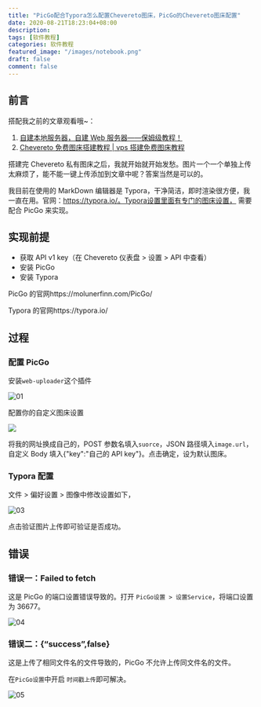 ```yaml
---
title: "PicGo配合Typora怎么配置Chevereto图床，PicGo的Chevereto图床配置"
date: 2020-08-21T18:23:04+08:00
description:
tags: [软件教程]
categories: 软件教程
featured_image: "/images/notebook.png"
draft: false
comment: false
---
```


## 前言

搭配我之前的文章观看哦~：

1. [自建本地服务器，自建 Web 服务器——保姆级教程！](https://chens.life/how-to-build-your-own-local-server-web-server/)
2. [Chevereto 免费图床搭建教程 | vps 搭建免费图床教程](https://chens.life/build-your-own-chevereto-free-image-bed/)

搭建完 Chevereto 私有图床之后，我就开始就开始发愁。图片一个一个单独上传太麻烦了，能不能一键上传添加到文章中呢？答案当然是可以的。

我目前在使用的 MarkDown 编辑器是 Typora，干净简洁，即时渲染很方便，我一直在用。官网：https://typora.io/。Typora设置里面有专门的图床设置， 需要配合 PicGo 来实现。

## 实现前提

- 获取 API v1 key（在 Chevereto 仪表盘 > 设置 > API 中查看）
- 安装 PicGo
- 安装 Typora

PicGo 的官网https://molunerfinn.com/PicGo/

Typora 的官网https://typora.io/

## 过程

### 配置 PicGo

安装`web-uploader`这个插件

![01](https://imgconvert.csdnimg.cn/aHR0cHM6Ly9pbWcuY2hlbnMubGlmZS9pbWFnZXMvMjAyMC8wOC8yMS8yMDIwMDgyMTE1MDUyOS5wbmc?x-oss-process=image/format,png)

配置你的自定义图床设置

![](https://imgconvert.csdnimg.cn/aHR0cHM6Ly9pbWcuY2hlbnMubGlmZS9pbWFnZXMvMjAyMC8wOC8yMS8yMDIwMDgyMTE1MjEzMy5wbmc?x-oss-process=image/format,png)

将我的网址换成自己的，POST 参数名填入`suorce`，JSON 路径填入`image.url`，自定义 Body 填入{"key":"自己的 API key"}。点击确定，设为默认图床。

### Typora 配置

文件 > 偏好设置 > 图像中修改设置如下，

![03](https://imgconvert.csdnimg.cn/aHR0cHM6Ly9pbWcuY2hlbnMubGlmZS9pbWFnZXMvMjAyMC8wOC8yMS8yMDIwMDgyMTE1MjcxNS5wbmc?x-oss-process=image/format,png)

点击验证图片上传即可验证是否成功。

## 错误

### 错误一：Failed to fetch

这是 PicGo 的端口设置错误导致的。打开 `PicGo设置 > 设置Service`，将端口设置为 36677。

![04](https://imgconvert.csdnimg.cn/aHR0cHM6Ly9pbWcuY2hlbnMubGlmZS9pbWFnZXMvMjAyMC8wOC8yMS8yMDIwMDgyMTE1Mjk1MS5wbmc?x-oss-process=image/format,png)

### 错误二：{“success”,false}

这是上传了相同文件名的文件导致的，PicGo 不允许上传同文件名的文件。

在`PicGo设置`中开启 `时间戳上传`即可解决。

![05](https://imgconvert.csdnimg.cn/aHR0cHM6Ly9pbWcuY2hlbnMubGlmZS9pbWFnZXMvMjAyMC8wOC8yMS8yMDIwMDgyMTE1MzE0Ni5wbmc?x-oss-process=image/format,png)

